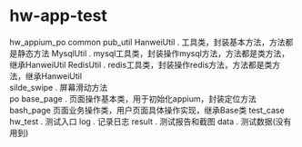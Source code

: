 # hw-app-test
hw_appium_po
	common
		pub_util
			HanweiUtil . 工具类，封装基本方法，方法都是静态方法
			MysqlUtil . mysql工具类，封装操作mysql方法，方法都是类方法，继承HanweiUtil
			RedisUtil . redis工具类，封装操作redis方法，方法都是类方法，继承HanweiUtil	
		silde_swipe . 屏幕滑动方法		
	po
		base_page . 页面操作基本类，用于初始化appium，封装定位方法
		bash_page  页面业务操作类，用户页面具体操作实现，继承Base类
	test_case
		hw_test . 测试入口
	log . 记录日志
	result . 测试报告和截图
	data . 测试数据(没有用到)
